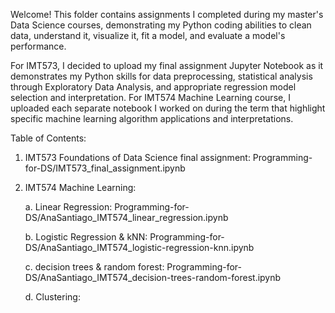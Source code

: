 Welcome! This folder contains assignments I completed during my master's Data Science courses, demonstrating my Python coding abilities to
clean data, understand it, visualize it, fit a model, and evaluate a model's performance. 

For IMT573, I decided to upload my final assignment Jupyter Notebook as it demonstrates my Python skills for data preprocessing, statistical analysis through Exploratory Data Analysis, and appropriate regression model selection and interpretation.
For IMT574 Machine Learning course, I uploaded each separate notebook I worked on during the term that highlight specific machine learning algorithm applications and interpretations.

Table of Contents:
1. IMT573 Foundations of Data Science final assignment: Programming-for-DS/IMT573_final_assignment.ipynb
2. IMT574 Machine Learning:
   
   a. Linear Regression: Programming-for-DS/AnaSantiago_IMT574_linear_regression.ipynb
   
   b. Logistic Regression & kNN: Programming-for-DS/AnaSantiago_IMT574_logistic-regression-knn.ipynb

   c. decision trees & random forest: Programming-for-DS/AnaSantiago_IMT574_decision-trees-random-forest.ipynb
   
   d. Clustering:
